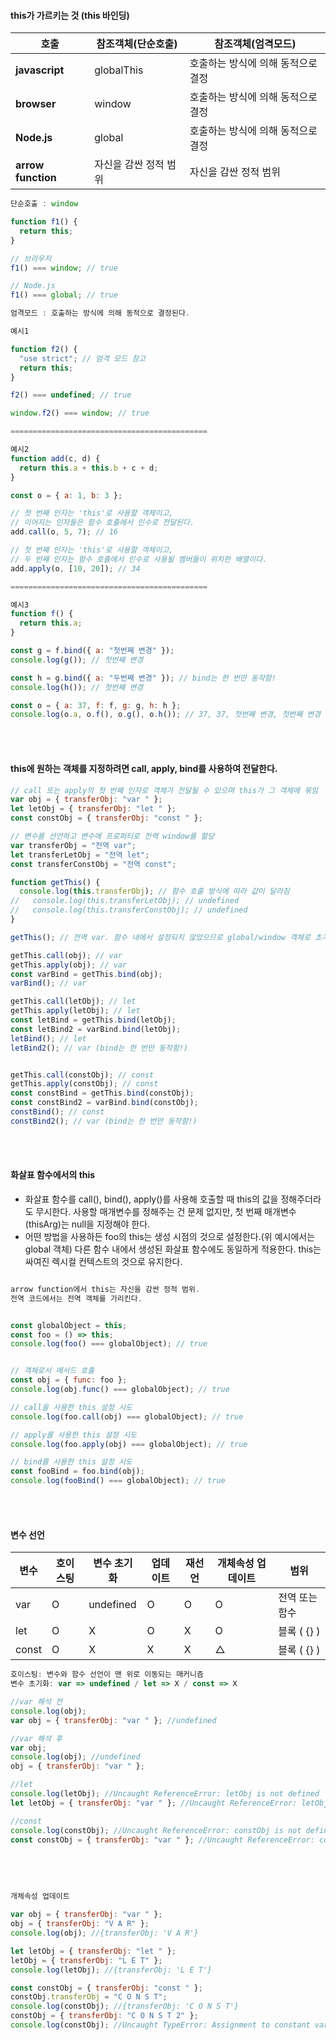 #### this가 가르키는 것 (this 바인딩)

|호출|참조객체(단순호출)|참조객체(엄격모드)|
|--|--|--|
|<span style="font-weight:bold;">javascript</span>|globalThis|호출하는 방식에 의해 동적으로 결정|
|<span style="font-weight:bold;">browser</span>|window|호출하는 방식에 의해 동적으로 결정|
|<span style="font-weight:bold;">Node.js</span>|global|호출하는 방식에 의해 동적으로 결정|
|<span style="font-weight:bold;">arrow function</span>|자신을 감싼 정적 범위|자신을 감싼 정적 범위|

```javascript 
단순호출 : window

function f1() {
  return this;
}

// 브라우저
f1() === window; // true

// Node.js
f1() === global; // true
```

```javascript 
엄격모드 : 호출하는 방식에 의해 동적으로 결정된다.

예시1

function f2() {
  "use strict"; // 엄격 모드 참고
  return this;
}

f2() === undefined; // true

window.f2() === window; // true

============================================

예시2
function add(c, d) {
  return this.a + this.b + c + d;
}

const o = { a: 1, b: 3 };

// 첫 번째 인자는 'this'로 사용할 객체이고,
// 이어지는 인자들은 함수 호출에서 인수로 전달된다.
add.call(o, 5, 7); // 16

// 첫 번째 인자는 'this'로 사용할 객체이고,
// 두 번째 인자는 함수 호출에서 인수로 사용될 멤버들이 위치한 배열이다.
add.apply(o, [10, 20]); // 34

============================================

예시3
function f() {
  return this.a;
}

const g = f.bind({ a: "첫번째 변경" });
console.log(g()); // 첫번째 변경

const h = g.bind({ a: "두번째 변경" }); // bind는 한 번만 동작함!
console.log(h()); // 첫번째 변경

const o = { a: 37, f: f, g: g, h: h };
console.log(o.a, o.f(), o.g(), o.h()); // 37, 37, 첫번째 변경, 첫번째 변경

```

<br><br>

#### this에 원하는 객체를 지정하려면 call, apply, bind를 사용하여 전달한다.

```javascript
// call 또는 apply의 첫 번째 인자로 객체가 전달될 수 있으며 this가 그 객체에 묶임
var obj = { transferObj: "var " };
let letObj = { transferObj: "let " };
const constObj = { transferObj: "const " };

// 변수를 선언하고 변수에 프로퍼티로 전역 window를 할당
var transferObj = "전역 var";
let transferLetObj = "전역 let";
const transferConstObj = "전역 const";

function getThis() {
  console.log(this.transferObj); // 함수 호출 방식에 따라 값이 달라짐
//   console.log(this.transferLetObj); // undefined
//   console.log(this.transferConstObj); // undefined
}

getThis(); // 전역 var. 함수 내에서 설정되지 않았으므로 global/window 객체로 초기값을 설정한다.

getThis.call(obj); // var
getThis.apply(obj); // var
const varBind = getThis.bind(obj);
varBind(); // var

getThis.call(letObj); // let
getThis.apply(letObj); // let
const letBind = getThis.bind(letObj);
const letBind2 = varBind.bind(letObj); 
letBind(); // let
letBind2(); // var (bind는 한 번만 동작함!)


getThis.call(constObj); // const 
getThis.apply(constObj); // const 
const constBind = getThis.bind(constObj);
const constBind2 = varBind.bind(constObj);
constBind(); // const
constBind2(); // var (bind는 한 번만 동작함!)
```


<br><br>

#### 화살표 함수에서의 this
*  화살표 함수를 call(), bind(), apply()를 사용해 호출할 때 this의 값을 정해주더라도 무시한다. 
사용할 매개변수를 정해주는 건 문제 없지만, 첫 번째 매개변수(thisArg)는 null을 지정해야 한다.
* 어떤 방법을 사용하든 foo의 this는 생성 시점의 것으로 설정한다.(위 예시에서는 global 객체)
다른 함수 내에서 생성된 화살표 함수에도 동일하게 적용한다. 
this는 싸여진 렉시컬 컨텍스트의 것으로 유지한다.

```javascript

arrow function에서 this는 자신을 감싼 정적 범위. 
전역 코드에서는 전역 객체를 가리킨다.


const globalObject = this;
const foo = () => this;
console.log(foo() === globalObject); // true


// 객체로서 메서드 호출
const obj = { func: foo };
console.log(obj.func() === globalObject); // true

// call을 사용한 this 설정 시도
console.log(foo.call(obj) === globalObject); // true

// apply를 사용한 this 설정 시도
console.log(foo.apply(obj) === globalObject); // true

// bind를 사용한 this 설정 시도
const fooBind = foo.bind(obj);
console.log(fooBind() === globalObject); // true
```


<br><br>

#### 변수 선언

|변수|호이스팅|변수 초기화|업데이트|재선언|개체속성 업데이트|범위|
|--|--|--|--|--|--|--|
|var|O|undefined|O|O|O|전역 또는 함수|
|let|O|X|O|X|O|블록 ( {} )|
|const|O|X|X|X|△|블록 ( {} )|

```javascript
호이스팅: 변수와 함수 선언이 맨 위로 이동되는 매커니즘
변수 초기화: var => undefined / let => X / const => X

//var 해석 전
console.log(obj);
var obj = { transferObj: "var " }; //undefined

//var 해석 후
var obj;
console.log(obj); //undefined
obj = { transferObj: "var " };

//let
console.log(letObj); //Uncaught ReferenceError: letObj is not defined
let letObj = { transferObj: "var " }; //Uncaught ReferenceError: letObj is not defined

//const
console.log(constObj); //Uncaught ReferenceError: constObj is not defined
const constObj = { transferObj: "var " }; //Uncaught ReferenceError: constObj is not defined
```

<br><br>

```javascript

개체속성 업데이트

var obj = { transferObj: "var " };
obj = { transferObj: "V A R" };
console.log(obj); //{transferObj: 'V A R'}

let letObj = { transferObj: "let " };
letObj = { transferObj: "L E T" };
console.log(letObj); //{transferObj: 'L E T'}

const constObj = { transferObj: "const " };
constObj.transferObj = "C O N S T";
console.log(constObj); //{transferObj: 'C O N S T'}
constObj = { transferObj: "C O N S T 2" };
console.log(constObj); //Uncaught TypeError: Assignment to constant variable.
```